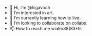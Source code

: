 - 👋 Hi, I’m @higavoch
- 👀 I’m interested in art.
- 🌱 I’m currently learning how to live.
- 💞️ I’m looking to collaborate on collabs.
- 📫 How to reach me wia9o38(83*9.

<!---
higavoch/higavoch is a ✨ special ✨ repository because its `README.md` (this file) appears on your GitHub profile.
You can click the Preview link to take a look at your changes.
--->
